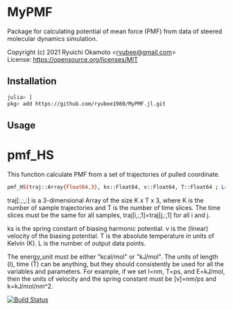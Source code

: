# MyPMF
Package for calculating potential of mean force (PMF) from data of steered molecular dynamics simulation. 

Copyright (c) 2021 Ryuichi Okamoto <<ryubee@gmail.com>>  
License: https://opensource.org/licenses/MIT


## Installation
```sh
julia> ]
pkg> add https://github.com/ryubee1980/MyPMF.jl.git
```

## Usage
# pmf_HS
This function calculate PMF from a set of trajectories of pulled coordinate.
```sh
pmf_HS(traj::Array{Float64,3}, ks::Float64, v::Float64, T::Float64 ; L=500 ::Int64, energy_unit="kcal/mol" ::String)
```

traj[:,:,:] is a 3-dimensional Array of the size K x T x 3, where K is the number of sample trajectories and T is the number of time slices. The time slices must be the same for all samples, traj[i,:,1]=traj[j,:,1] for all i and j.

ks is the spring constant of biasing harmonic potential.
v is the (linear) velocity of the biasing potential.
T is the absolute temperature in units of Kelvin (K).
L is the number of output data points.

The energy_unit must be either "kcal/mol" or "kJ/mol".
The units of length (l), time (T) can be anything, but they should consistently be used for all the variables and parameters. For example, if we set l=nm, T=ps, and E=kJ/mol, then the units of velocity and the spring constant must be [v]=nm/ps and k=kJ/mol/nm^2.

[![Build Status](https://github.com/ryubee1980/MyPMF.jl/actions/workflows/CI.yml/badge.svg?branch=main)](https://github.com/ryubee1980/MyPMF.jl/actions/workflows/CI.yml?query=branch%3Amain)
